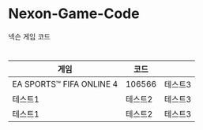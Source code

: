 # Nexon-Game-Code
넥슨 게임 코드


# 
|게임|코드||
|------|---|---|
|EA SPORTS™ FIFA ONLINE 4|106566|테스트3|
|테스트1|테스트2|테스트3|
|테스트1|테스트2|테스트3|

